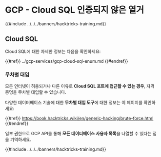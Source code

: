 # GCP - Cloud SQL 인증되지 않은 열거

{{#include ../../../banners/hacktricks-training.md}}

## Cloud SQL

Cloud SQL에 대한 자세한 정보는 다음을 확인하세요:

{{#ref}}
../gcp-services/gcp-cloud-sql-enum.md
{{#endref}}

### 무차별 대입

모든 인터넷이 허용되거나 다른 이유로 **Cloud SQL 포트에 접근할 수 있는 경우**, 자격 증명을 무차별 대입할 수 있습니다.

다양한 데이터베이스 기술에 대한 **무차별 대입 도구**에 대한 정보는 이 페이지를 확인하세요:

{{#ref}}
https://book.hacktricks.wiki/en/generic-hacking/brute-force.html
{{#endref}}

일부 권한으로 GCP API를 통해 **모든 데이터베이스 사용자 목록**을 나열할 수 있다는 점을 기억하세요.

{{#include ../../../banners/hacktricks-training.md}}
